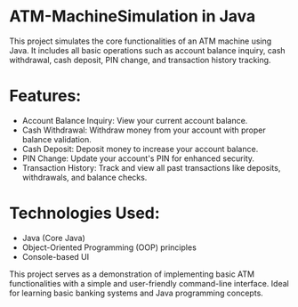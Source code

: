 ﻿# ATM-MachineSimulation in Java

This project simulates the core functionalities of an ATM machine using Java. It includes all basic operations such as account balance inquiry, cash withdrawal, cash deposit, PIN change, and transaction history tracking.

# Features:
- Account Balance Inquiry: View your current account balance.
- Cash Withdrawal: Withdraw money from your account with proper balance validation.
- Cash Deposit: Deposit money to increase your account balance.
- PIN Change: Update your account's PIN for enhanced security.
- Transaction History: Track and view all past transactions like deposits, withdrawals, and balance checks.

# Technologies Used:
- Java (Core Java)
- Object-Oriented Programming (OOP) principles
- Console-based UI

This project serves as a demonstration of implementing basic ATM functionalities with a simple and user-friendly command-line interface. Ideal for learning basic banking systems and Java programming concepts.
